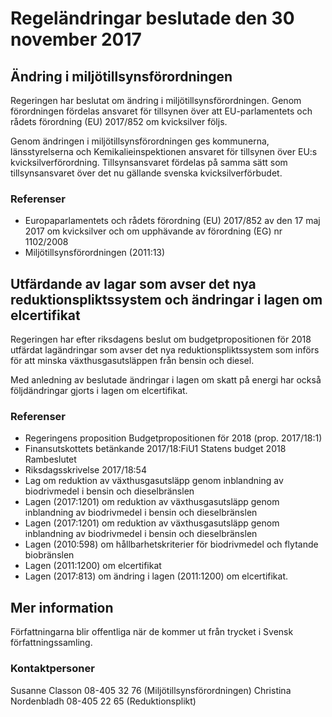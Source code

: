 # Regeländringar beslutade den 30 november 2017

## Ändring i miljötillsynsförordningen

Regeringen har beslutat om ändring i miljötillsynsförordningen. Genom förordningen fördelas ansvaret för tillsynen över att EU\-parlamentets och rådets förordning (EU) 2017/852 om kvicksilver följs.

Genom ändringen i miljötillsynsförordningen ges kommunerna, länsstyrelserna och Kemikalieinspektionen ansvaret för tillsynen över EU:s kvicksilverförordning. Tillsynsansvaret fördelas på samma sätt som tillsynsansvaret över det nu gällande svenska kvicksilverförbudet.

### Referenser

* Europaparlamentets och rådets förordning (EU) 2017/852 av den 17 maj 2017 om kvicksilver och om upphävande av förordning (EG) nr 1102/2008
* Miljötillsynsförordningen (2011:13\)

## Utfärdande av lagar som avser det nya reduktionspliktssystem och ändringar i lagen om elcertifikat

Regeringen har efter riksdagens beslut om budgetpropositionen för 2018 utfärdat lagändringar som avser det nya reduktionspliktssystem som införs för att minska växthusgasutsläppen från bensin och diesel.

Med anledning av beslutade ändringar i lagen om skatt på energi har också följdändringar gjorts i lagen om elcertifikat.

### Referenser

* Regeringens proposition Budgetpropositionen för 2018 (prop. 2017/18:1\)
* Finansutskottets betänkande 2017/18:FiU1 Statens budget 2018 Rambeslutet
* Riksdagsskrivelse 2017/18:54
* Lag om reduktion av växthusgasutsläpp genom inblandning av biodrivmedel i bensin och dieselbränslen
* Lagen (2017:1201\) om reduktion av växthusgasutsläpp genom inblandning av biodrivmedel i bensin och dieselbränslen
* Lagen (2017:1201\) om reduktion av växthusgasutsläpp genom inblandning av biodrivmedel i bensin och dieselbränslen
* Lagen (2010:598\) om hållbarhetskriterier för biodrivmedel och flytande biobränslen
* Lagen (2011:1200\) om elcertifikat
* Lagen (2017:813\) om ändring i lagen (2011:1200\) om elcertifikat.

## Mer information

Författningarna blir offentliga när de kommer ut från trycket i Svensk författningssamling.

### Kontaktpersoner

Susanne Classon 08\-405 32 76 (Miljötillsynsförordningen)
Christina Nordenbladh 08\-405 22 65 (Reduktionsplikt)
